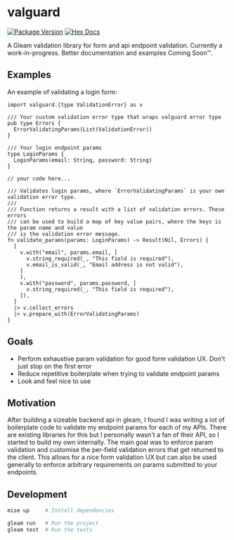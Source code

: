 # valguard

[![Package Version](https://img.shields.io/hexpm/v/valguard)](https://hex.pm/packages/valguard)
[![Hex Docs](https://img.shields.io/badge/hex-docs-ffaff3)](https://hexdocs.pm/valguard/)

A Gleam validation library for form and api endpoint validation. Currently a work-in-progress.
Better documentation and examples Coming Soon™.

## Examples

An example of validating a login form:

```gleam
import valguard.{type ValidationError} as v

/// Your custom validation error type that wraps valguard error type
pub type Errors {
  ErrorValidatingParams(List(ValidationError))
}

/// Your login endpoint params
type LoginParams {
  LoginParams(email: String, password: String)
}

// your code here...

/// Validates login params, where `ErrorValidatingParams` is your own validation error type.
///
/// Function returns a result with a list of validation errors. These errors
/// can be used to build a map of key value pairs, where the keys is the param name and value
/// is the validation error message.
fn validate_params(params: LoginParams) -> Result(Nil, Errors) {
  [
    v.with("email", params.email, [
      v.string_required(_, "This field is required"),
      v.email_is_valid(_, "Email address is not valid"),
    ]
    ),
    v.with("password", params.password, [
      v.string_required(_, "This field is required"),
    ]),
  ]
  |> v.collect_errors
  |> v.prepare_with(ErrorValidatingParams)
}
```

## Goals

- Perform exhaustive param validation for good form validation UX. Don't just stop on the first error
- Reduce repetitive boilerplate when trying to validate endpoint params
- Look and feel nice to use

## Motivation

After building a sizeable backend api in gleam, I found I was writing a lot of boilerplate code
to validate my endpoint params for each of my APIs. There are existing libraries for this but
I personally wasn't a fan of their API, so I started to build my own internally.
The main goal was to enforce param validation and customise the per-field validation errors
that get returned to the client. This allows for a nice form validation UX but can also be used
generally to enforce arbitrary requirements on params submitted to your endpoints.

## Development

```sh
mise up     # Install dependencies

gleam run   # Run the project
gleam test  # Run the tests
```
